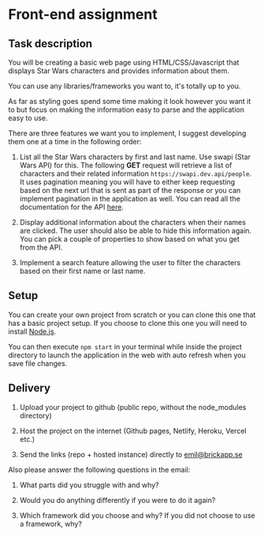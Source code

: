 # Front-end assignment

## Task description

You will be creating a basic web page using HTML/CSS/Javascript that displays
Star Wars characters and provides information about them.

You can use any libraries/frameworks you want to, it's totally up to you.

As far as styling goes spend some time making it look however you want it to but focus on making the information easy to parse and the application easy to use.

There are three features we want you to implement, I suggest developing them one at a time in the following order:

1. List all the Star Wars characters by first and last name. Use swapi (Star Wars API) for this.
   The following **GET** request will retrieve a list of characters and their related information `https://swapi.dev.api/people`. It uses pagination meaning you will have to either keep requesting based on the next url that is sent as part of the response or you can implement pagination in the application as well.
   You can read all the documentation for the API [here](https://swapi.dev/).

2. Display additional information about the characters when their names are clicked. The user should also be able to hide this information again. You can pick a couple of properties to show based on what you get from the API.

3. Implement a search feature allowing the user to filter the characters based on their first name or last name.

## Setup

You can create your own project from scratch or you can clone this one that has a basic project setup.
If you choose to clone this one you will need to install [Node.js](https://nodejs.org/en/z`).

You can then execute `npm start` in your terminal while inside the project directory to launch the application in the web with auto refresh when you save file changes.

## Delivery

1. Upload your project to github (public repo, without the node_modules directory)

2. Host the project on the internet (Github pages, Netlify, Heroku, Vercel etc.)

3. Send the links (repo + hosted instance) directly to emil@brickapp.se 

Also please answer the following questions in the email:

1. What parts did you struggle with and why?

2. Would you do anything differently if you were to do it again?

3. Which framework did you choose and why? If you did not choose to use a framework, why?
